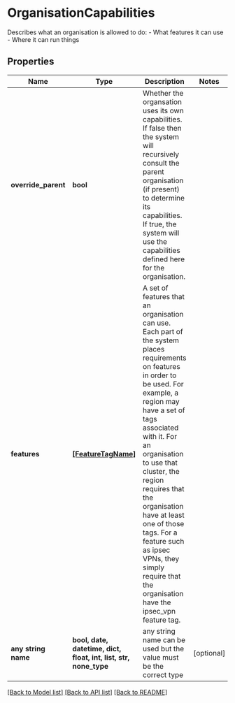 # OrganisationCapabilities

Describes what an organisation is allowed to do:   - What features it can use   - Where it can run things 

## Properties
Name | Type | Description | Notes
------------ | ------------- | ------------- | -------------
**override_parent** | **bool** | Whether the organsation uses its own capabilities. If false then the system will recursively consult the parent organisation (if present) to determine its  capabilities. If true, the system will use the capabilities defined here for the organisation.  | 
**features** | [**[FeatureTagName]**](FeatureTagName.md) | A set of features that an organisation can use. Each part of the system places requirements on features in order to be used. For example, a region may have a set of tags associated with it. For an organisation to use that cluster, the region requires that the organisation have at least one of those tags. For a feature such as ipsec VPNs, they simply require that the organisation have the ipsec_vpn feature tag.  | 
**any string name** | **bool, date, datetime, dict, float, int, list, str, none_type** | any string name can be used but the value must be the correct type | [optional]

[[Back to Model list]](../README.md#documentation-for-models) [[Back to API list]](../README.md#documentation-for-api-endpoints) [[Back to README]](../README.md)



